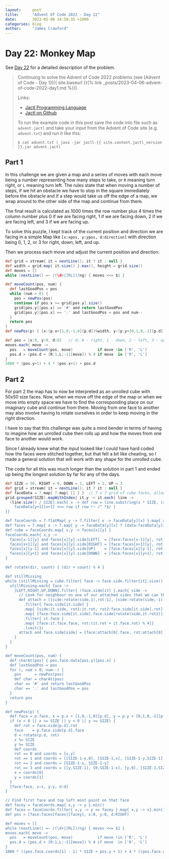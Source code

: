 ```yaml
---
layout:     post
title:      "Advent Of Code 2022 - Day 22"
date:       2023-05-08 14:58:35 +1000
categories: blog
author:     "James Crawford"
---
```


# Day 22: Monkey Map

See [Day 22](https://adventofcode.com/2022/day/22) for a detailed description of the problem.

> Continuing to solve the Advent of Code 2022 problems
> (see [Advent of Code - Day 1]({{ site.baseurl }}{% link _posts/2023-04-06-advent-of-code-2022-day1.md %})).
>
> Links:
> * [Jactl Programming Language](https://jactl.io)
> * [Jactl on Github](https://github.com/jaccomoc/jactl)
>
> To run the example code in this post save the code into file such as `advent.jactl` and take your input from the
> Advent of Code site (e.g. `advent.txt`) and run it like this:
> ```shell
> $ cat advent.txt | java -jar jactl-{{ site.content.jactl_version }}.jar advent.jactl 
> ```

## Part 1

In this challenge we are given a map and a series of moves with each move being a number representing how many
steps to take, or `R` meaning turn right, or `L` meaning turn left.
The rules state that when moving a number of steps, if we hit an obstacle we have to stop in the square immediately
before the obstacle and if a step would take us off the edge of a map, we wrap around to the other side of the map
and continue from there.

The final result is calculated as 1000 times the row number plus 4 times the column number plus 0 if we are facing
right, 1 if we are facing down, 2 if we are facing left, and 3 if we are facing up.

To solve this puzzle, I kept track of the current position and direction we are facing in a simple Map like
`[x:xpos, y:ypos, d:direction]` with direction being 0, 1, 2, or 3 for right, down, left, and up.

Then we process each move and adjust the current position and direction.

```groovy
def grid = stream{ it = nextLine(); it ? it : null }
def width = grid.map{ it.size() }.max(), height = grid.size()
def moves = []
while (nextLine() =~ /(\d+|[RL])/ng) { moves <<= $1 }

def moveCount(pos, num) {
  def lastGoodPos = pos
  while (num > 0) {
    pos = newPos(pos)
    continue if pos.x >= grid[pos.y].size()
    grid[pos.y][pos.x] == '#' and return lastGoodPos
    grid[pos.y][pos.x] == '.' and lastGoodPos = pos and num--
  }
  return pos
}
def newPos(p) { [x:(p.x+[1,0,-1,0][p.d])%width, y:(p.y+[0,1,0,-1][p.d])%height, d:p.d] }

def pos = [x:0, y:0, d:0]   // d: 0 - right, 1 - down, 2 - left, 3 - up
moves.each{ move ->
  pos   = moveCount(pos, move)           if move !in ['R', 'L']
  pos.d = (pos.d + [R:1,L:-1][move]) % 4 if move  in ['R', 'L']
}
1000 * (pos.y+1) + 4 * (pos.x+1) + pos.d
```

## Part 2

For part 2 the map has to now be interpreted as an unrolled cube with 50x50 size faces.
Now, when we move off the edge of the map or when we move into empty space we have to find the corresponding
place on our imaginary cube and continue from there.
Moving from one face to another may also involve having to rotate ourselves in order to keep moving in the right
direction.

I have to say that this challenge was quite a mind bender in terms of having to imagine how an unrolled cube then
rolls up and how the moves from one face to another would work.

Since I already knew what the input looked like I could have hard coded how the faces were stitched together,
but that felt a bit like cheating, so I made a general solution that will work with any shape for the unrolled
cube.

The code for all this was much longer than the solution in part 1 and ended up being the longest solution by far 
for any of the days.

```groovy
def SIZE = 50, RIGHT = 0, DOWN = 1, LEFT = 2, UP = 3
def grid = stream{ it = nextLine(); it ? it : null }
def faceData = 7.map{ 7.map{ [] } }  // 7 x 7 grid of cube faces, allows room on all sides
grid.grouped(SIZE).mapWithIndex{ it,y -> it.each{ line ->
  (line.size() / SIZE).each{ x -> def row = line.substring(x * SIZE, (x + 1) * SIZE)
    faceData[y+1][x+1] <<= row if row !~ /^ *$/ }
}}

def faceCoords = 7.flatMap{ y -> 7.filter{ x -> faceData[y][x] }.map{ x -> [x,y] } }
def faces = 7.map{ x -> 7.map{ y -> faceData[y][x] ? [data:faceData[y][x],coords:[x,y], side:[]] : null }}
def cube = faceCoords.map{ x,y -> faces[x][y] }
faceCoords.each{ x,y ->
  faces[x-1][y] and faces[x][y].side[LEFT]  = [face:faces[x-1][y], rot:0]
  faces[x+1][y] and faces[x][y].side[RIGHT] = [face:faces[x+1][y], rot:0]
  faces[x][y-1] and faces[x][y].side[UP]    = [face:faces[x][y-1], rot:0]
  faces[x][y+1] and faces[x][y].side[DOWN]  = [face:faces[x][y+1], rot:0]
}

def rotate(dir, count) { (dir + count) % 4 }

def stillMissing
while (stillMissing = cube.filter{ face -> face.side.filter{it}.size() < 4 }) {
  stillMissing.each{ face ->
    [LEFT,RIGHT,UP,DOWN].filter{ !face.side[it] }.each{ side ->
      // Look for neighbour on one of our attached sides that we can then rotate and attach to us
      def attach = [[side:rotate(side,1),rot:1], [side:rotate(side,-1),rot:-1]]
        .filter{ face.side[it.side] }
        .map{ [side:it.side, rot1:it.rot, rot2:face.side[it.side].rot] }
        .map{ [face:face.side[it.side].face.side[rotate(side,it.rot2)], rot:it.rot1 + it.rot2] }
        .filter{ it.face }
        .map{ [face:it.face.face, rot:(it.rot + it.face.rot) % 4]}
        .limit(1)
      attach and face.side[side] = [face:attach[0].face, rot:attach[0].rot]
    }
  }
}

def moveCount(pos, num) {
  def charAt(pos) { pos.face.data[pos.y][pos.x] }
  def lastGoodPos = pos
  for (; num > 0; num--) {
    pos      = newPos(pos)
    def char = charAt(pos)
    char == '#' and return lastGoodPos
    char == '.' and lastGoodPos = pos
  }
  return pos
}

def newPos(p) {
  def face = p.face, x = p.x + [1,0,-1,0][p.d], y = p.y + [0,1,0,-1][p.d], d = p.d
  if (x < 0 || x >= SIZE || y < 0 || y >= SIZE) {
    def rot = face.side[p.d].rot
    face    = p.face.side[p.d].face
    d = rotate(p.d, rot)
    x %= SIZE
    y %= SIZE
    def coords
    rot == 0 and coords = [x,y]
    rot == 1 and coords = [[SIZE-1-y,0], [SIZE-1,x], [SIZE-1-y,SIZE-1], [0,x]][p.d]
    rot == 2 and coords = [SIZE-1-x, SIZE-1-y]
    rot == 3 and coords = [[y,SIZE-1], [0,SIZE-1-x], [y,0], [SIZE-1,SIZE-1-x]][p.d]
    x = coords[0]
    y = coords[1]
  }
  [face:face, x:x, y:y, d:d]
}

// Find first face and top left most point on that face
def facey = faceCoords.map{ x,y -> y }.min()
def facex = faceCoords.filter{ x,y -> y == facey }.map{ x,y -> x}.min()
def pos = [face:faces[facex][facey], x:0, y:0, d:RIGHT]

def moves = []
while (nextLine() =~ /(\d+|[RL])/ng) { moves <<= $1 }
moves.each{ move ->
  pos   = moveCount(pos, move)           if move !in ['R', 'L']
  pos.d = (pos.d + [R:1,L:-1][move]) % 4 if move  in ['R', 'L']
}
1000 * ((pos.face.coords[1] - 1) * SIZE + pos.y + 1) + 4 * ((pos.face.coords[0] - 1) * SIZE + pos.x + 1) + pos.d
```
